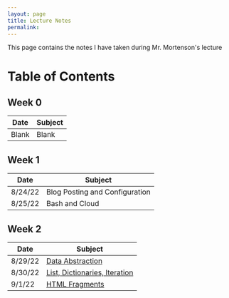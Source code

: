 ```yaml
---
layout: page
title: Lecture Notes
permalink: 
---
```


This page contains the notes I have taken during Mr. Mortenson's lecture

# Table of Contents

## Week 0

| Date | Subject |
|-|-|
| Blank | Blank |

## Week 1

| Date | Subject |
|-|-|
| 8/24/22 | Blog Posting and Configuration |
| 8/25/22 | Bash and Cloud |

## Week 2

| Date | Subject |
|-|-|
| 8/29/22 | [Data Abstraction](https://chewyboba10.github.io/sushi-burrito/markdown/2022/08/29/Lecture-Notes.html) |
| 8/30/22 | [List, Dictionaries, Iteration](https://chewyboba10.github.io/sushi-burrito/t1/notes/week%202/2022/08/30/Lectures-Notes.html)
| 9/1/22 | [HTML Fragments]()